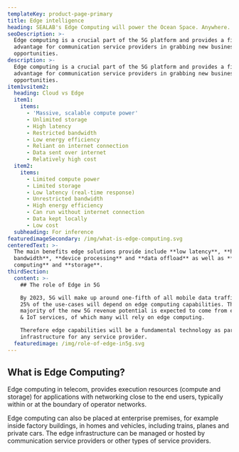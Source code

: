```yaml
---
templateKey: product-page-primary
title: Edge intelligence
heading: SEALAB's Edge Computing will power the Ocean Space. Anywhere. Anytime.
seoDescription: >-
  Edge computing is a crucial part of the 5G platform and provides a first-mover
  advantage for communication service providers in grabbing new business
  opportunities.
description: >-
  Edge computing is a crucial part of the 5G platform and provides a first-mover
  advantage for communication service providers in grabbing new business
  opportunities.
item1vsitem2:
  heading: Cloud vs Edge
  item1:
    items:
      - 'Massive, scalable compute power'
      - Unlimited storage
      - High latency
      - Restricted bandwidth
      - Low energy efficiency
      - Reliant on internet connection
      - Data sent over internet
      - Relatively high cost
  item2:
    items:
      - Limited compute power
      - Limited storage
      - Low latency (real-time response)
      - Unrestricted bandwidth
      - High energy efficiency
      - Can run without internet connection
      - Data kept locally
      - Low cost
  subheading: For inference
featuredimageSecondary: /img/what-is-edge-computing.svg
centeredText: >-
  The main benefits edge solutions provide include **low latency**, **high
  bandwidth**, **device processing** and **data offload** as well as **trusted
  computing** and **storage**.
thirdSection:
  content: >-
    ## The role of Edge in 5G

    By 2023, 5G will make up around one-fifth of all mobile data traffic, where
    25% of the use-cases will depend on edge computing capabilities. The
    majority of the new 5G revenue potential is expected to come from enterprise
    & IoT services, of which many will rely on edge computing. 

    Therefore edge capabilities will be a fundamental technology as part of a 5G
    infrastructure for any service provider.
  featuredimage: /img/role-of-edge-in5g.svg
---
```


## What is Edge Computing?

Edge computing in telecom, provides execution resources (compute and storage) for applications with networking close to the end users, typically within or at the boundary of operator networks. 

Edge computing can also be placed at enterprise premises, for example inside factory buildings, in homes and vehicles, including trains, planes and private cars. The edge infrastructure can be managed or hosted by communication service providers or other types of service providers.
